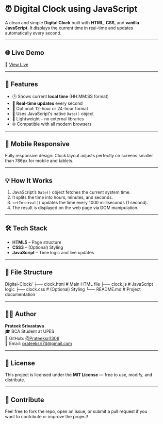 # ⏰ Digital Clock using JavaScript

A clean and simple **Digital Clock** built with **HTML**, **CSS**, and **vanilla JavaScript**. It displays the current time in real-time and updates automatically every second.

---

## 🌐 Live Demo

🔗 [View Live](https://prateeksri1308.github.io/-Digital-Clock/) 

---

## 🚀 Features

- 🕒 Shows current **local time** (HH:MM:SS format)  
- 🔄 **Real-time updates** every second  
- 📆 Optional: 12-hour or 24-hour format  
- 🧠 Uses JavaScript's native `Date()` object  
- 🧩 Lightweight – no external libraries  
- 🌐 Compatible with all modern browsers  

----

## 📱 Mobile Responsive
Fully responsive design: Clock layout adjusts perfectly on screens smaller than 786px for mobile and tablets.

---

## 💡 How It Works

1. JavaScript’s `Date()` object fetches the current system time.  
2. It splits the time into hours, minutes, and seconds.  
3. `setInterval()` updates the time every 1000 milliseconds (1 second).  
4. The result is displayed on the web page via DOM manipulation.

---

## 🛠️ Tech Stack

- **HTML5** – Page structure  
- **CSS3** – (Optional) Styling  
- **JavaScript** – Time logic and live updates  

---

## 📁 File Structure

Digital-Clock/
├── clock.html # Main HTML file
├── clock.js # JavaScript logic
├── clock.css # (Optional) Styling
└── README.md # Project documentation


---

## 🧑‍💻 Author

**Prateek Srivastava**  
🎓 BCA Student at UPES  
🔗 GitHub: [@Prateeksri1308](https://github.com/Prateeksri1308)  
📧 Email: prateeksri74@gmail.com

---

## 📄 License

This project is licensed under the **MIT License** — free to use, modify, and distribute.

---

## 🙌 Contribute

Feel free to fork the repo, open an issue, or submit a pull request if you want to contribute or improve the project!

